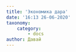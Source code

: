 ```yaml
---
title: 'Экономика дара'
date: '16:13 26-06-2020'
taxonomy:
    category:
        - docs
author: Давай
---
```


